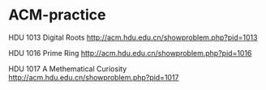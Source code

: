 # ACM-practice
HDU 1013 Digital Roots http://acm.hdu.edu.cn/showproblem.php?pid=1013

HDU 1016 Prime Ring http://acm.hdu.edu.cn/showproblem.php?pid=1016

HDU 1017 A Methematical Curiosity http://acm.hdu.edu.cn/showproblem.php?pid=1017
